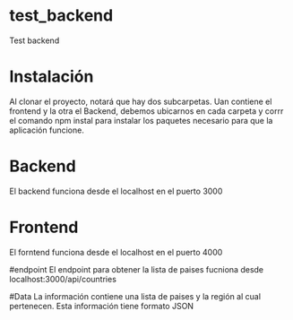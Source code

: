 # test_backend
Test backend

# Instalación
Al clonar el proyecto, notará que hay dos subcarpetas. Uan contiene el frontend y la otra el Backend, debemos ubicarnos en cada carpeta y corrr el comando npm instal para instalar los paquetes necesario para que la aplicación funcione.

# Backend
El backend funciona desde el localhost en el puerto 3000

# Frontend
El forntend funciona desde el localhost en el puerto 4000

#endpoint
El endpoint para obtener la lista de paises fucniona desde localhost:3000/api/countries

#Data
La información contiene una lista de paises y la región al cual pertenecen. Esta información tiene formato JSON
